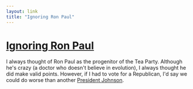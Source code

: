 ```yaml
---
layout: link
title: "Ignoring Ron Paul"
---
```


# [Ignoring Ron Paul][dailyshow]

I always thought of Ron Paul as the progenitor of the Tea Party. Although he's crazy (a doctor who doesn't believe in evolution), I always thought he did make valid points. However, if I had to vote for a Republican, I'd say we could do worse than another [President Johnson][garyjohnson].


[dailyshow]: http://www.thedailyshow.com/watch/mon-august-15-2011/indecision-2012---corn-polled-edition---ron-paul---the-top-tier
    "The Daily Show"
[garyjohnson]: http://www.garyjohnson2012.com/
    "Gary Johnson 2012"



